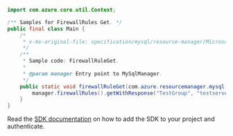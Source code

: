 ```java
import com.azure.core.util.Context;

/** Samples for FirewallRules Get. */
public final class Main {
    /*
     * x-ms-original-file: specification/mysql/resource-manager/Microsoft.DBforMySQL/stable/2017-12-01/examples/FirewallRuleGet.json
     */
    /**
     * Sample code: FirewallRuleGet.
     *
     * @param manager Entry point to MySqlManager.
     */
    public static void firewallRuleGet(com.azure.resourcemanager.mysql.MySqlManager manager) {
        manager.firewallRules().getWithResponse("TestGroup", "testserver", "rule1", Context.NONE);
    }
}
```

Read the [SDK documentation](https://github.com/Azure/azure-sdk-for-java/blob/azure-resourcemanager-mysql_1.0.2/sdk/mysql/azure-resourcemanager-mysql/README.md) on how to add the SDK to your project and authenticate.
